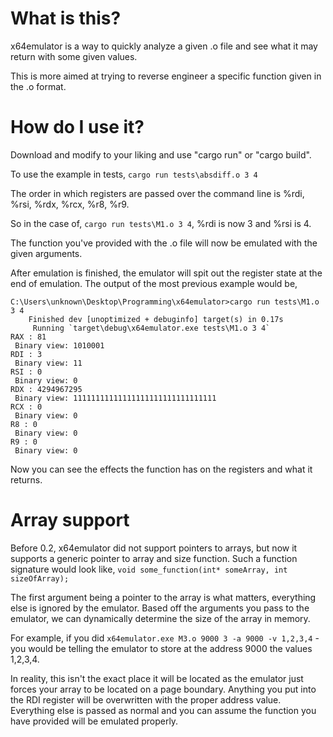 # What is this?

x64emulator is a way to quickly analyze a given .o file and see what it may return with some given values.

This is more aimed at trying to reverse engineer a specific function given in the .o format.

# How do I use it?

Download and modify to your liking and use "cargo run" or "cargo build".

To use the example in tests,
``cargo run tests\absdiff.o 3 4``

The order in which registers are passed over the command line is %rdi, %rsi, %rdx, %rcx, %r8, %r9.

So in the case of, ``cargo run tests\M1.o 3 4``, %rdi is now 3 and %rsi is 4.

The function you've provided with the .o file will now be emulated with the given arguments.

After emulation is finished, the emulator will spit out the register state at the end of emulation.
The output of the most previous example would be,

```
C:\Users\unknown\Desktop\Programming\x64emulator>cargo run tests\M1.o 3 4      
    Finished dev [unoptimized + debuginfo] target(s) in 0.17s
     Running `target\debug\x64emulator.exe tests\M1.o 3 4`   
RAX : 81
 Binary view: 1010001
RDI : 3
 Binary view: 11
RSI : 0
 Binary view: 0
RDX : 4294967295
 Binary view: 11111111111111111111111111111111
RCX : 0
 Binary view: 0
R8 : 0
 Binary view: 0
R9 : 0
 Binary view: 0
```

Now you can see the effects the function has on the registers and what it returns.

# Array support

Before 0.2, x64emulator did not support pointers to arrays, but now it supports a generic pointer to array and size function.
Such a function signature would look like, `void some_function(int* someArray, int sizeOfArray);`


The first argument being a pointer to the array is what matters, everything else is ignored by the emulator.
Based off the arguments you pass to the emulator, we can dynamically determine the size of the array in memory.

For example, if you did `x64emulator.exe M3.o 9000 3 -a 9000 -v 1,2,3,4` - you would be telling the emulator to store at the address 9000 the values 1,2,3,4. 

In reality, this isn't the exact place it will be located as the emulator just forces your array to be located on a page boundary. Anything you put into the RDI register will be overwritten with the proper address value. Everything else is passed as normal and you can assume the function you have provided will be emulated properly.
